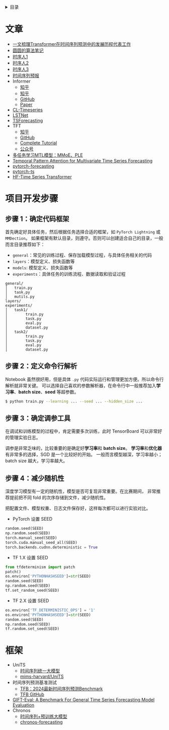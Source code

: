 
<details><summary>目录</summary><p>

- [文章](#文章)
- [项目开发步骤](#项目开发步骤)
    - [步骤 1：确定代码框架](#步骤-1确定代码框架)
    - [步骤 2：定义命令行解析](#步骤-2定义命令行解析)
    - [步骤 3：确定调参工具](#步骤-3确定调参工具)
    - [步骤 4：减少随机性](#步骤-4减少随机性)
- [框架](#框架)
</p></details><p></p>


# 文章

* [一文梳理Transformer在时间序列预测中的发展历程代表工作](https://mp.weixin.qq.com/s/OjK7Q7DSoTM_p1MLye9RWw)
* [圆圆的算法笔记](https://mp.weixin.qq.com/mp/appmsgalbum?__biz=MzIyOTUyMDIwNg==&action=getalbum&album_id=2339781350876332033&scene=173&from_msgid=2247487281&from_itemidx=1&count=3&nolastread=1#wechat_redirect)
* [时序人1](https://mp.weixin.qq.com/mp/appmsgalbum?__biz=Mzg3NDUwNTM3MA==&action=getalbum&album_id=1565545072782278657&scene=173&from_msgid=2247484974&from_itemidx=1&count=3&nolastread=1#wechat_redirect)
* [时序人2](https://mp.weixin.qq.com/mp/appmsgalbum?__biz=Mzg3NDUwNTM3MA==&action=getalbum&album_id=1588681516295979011&scene=173&from_msgid=2247484974&from_itemidx=1&count=3&nolastread=1#wechat_redirect)
* [时序人3](https://mp.weixin.qq.com/mp/appmsgalbum?__biz=MzU4NTA1MDk4MA==&action=getalbum&album_id=1401576921242337281&scene=173&from_msgid=2247526075&from_itemidx=2&count=3&nolastread=1#wechat_redirect)
* [时间序列预报](https://mp.weixin.qq.com/mp/appmsgalbum?__biz=MzkzMTMyMDQ0Mw==&action=getalbum&album_id=2512078794435133440&scene=173&from_msgid=2247485132&from_itemidx=2&count=3&nolastread=1#wechat_redirect)
* Informer
    - [知乎](https://zhuanlan.zhihu.com/p/355133560)
    - [知乎](https://zhuanlan.zhihu.com/p/499399526)
    - [GitHub](https://github.com/zhouhaoyi/Informer2020)
    - [Paper](https://arxiv.org/abs/2012.07436)
* [CL-Timeseries](https://github.com/kashif/CL_Timeseries)
* [LSTNet](https://github.com/laiguokun/LSTNet)
* [TSForecasting](https://github.com/rakshitha123/TSForecasting)
* TFT
    - [知乎](https://zhuanlan.zhihu.com/p/514287527)
    - [GitHub](https://github.com/google-research/google-research/tree/master/tft)
    - [Complete Tutorial](https://towardsdatascience.com/temporal-fusion-transformer-time-series-forecasting-with-deep-learning-complete-tutorial-d32c1e51cd91)
    - [公众号](https://mp.weixin.qq.com/s/0AXSOgivCytHKTCmpPJfFg)
* [多任务学习MTL模型：MMoE、PLE](https://zhuanlan.zhihu.com/p/425209494)
* [Temporal Pattern Attention for Multivariate Time Series Forecasting](https://github.com/shunyaoshih/TPA-LSTM)
* [pytorch-forecasting](https://github.com/jdb78/pytorch-forecasting)
* [pytorch-ts](https://github.com/zalandoresearch/pytorch-ts)
* [HF-Time Series Transformer](https://huggingface.co/docs/transformers/main/en/model_doc/time_series_transformer)

# 项目开发步骤

## 步骤 1：确定代码框架

首先确定好具体任务，然后根据任务选择合适的框架，如 `PyTorch Lightning` 或 `MMDection`。
如果框架有默认目录，则遵守。否则可以创建适合自己的目录，一般而言目录推荐如下：

* `general`：常见的训练过程、保存加载模型过程，与具体任务相关的代码
* `layers`：模型定义、损失函数等
* `models`: 模型定义、损失函数等
* `experiments`：具体任务的训练流程、数据读取和验证过程

```
general/
│   train.py
│   task.py
│   mutils.py
layers/
experiments/
│   task1/
│        train.py
│        task.py
│        eval.py
│        dataset.py
│   task2/
│        train.py
│        task.py
│        eval.py
│        dataset.py
```

## 步骤 2：定义命令行解析

Notebook 虽然很好用，但是具体 `.py` 代码实际运行和管理更加方便。所以命令行解析就非常关键。
可以选择自己喜欢的参数解析器，在命令行中一般推荐加入**学习率**、**batch size**、**seed** 等超参数。

```bash
$ python train.py --learning ... --seed ... --hidden_size ...
```

## 步骤 3：确定调参工具

在调试和训练模型的过程中，肯定需要多次训练，此时 TensorBoard 可以非常好的管理实验日志。

调参是非常乏味的，比较重要的是确定好**学习率**和 **batch size**。
**学习率**和**优化器**有非常多的选择，SGD 是一个比较好的开始。
一般而言模型越深，学习率越小；batch size 越大，学习率越大。

## 步骤 4：减少随机性

深度学习模型有一定的随机性，模型是否可复现非常重要。在比赛期间，
非常推荐提前把不同 fold 的次序存储到文件，减少随机性。

把配置文件、模型权重、日志文件保存好，这样每次都可以进行实验对比。

* PyTorch 设置 SEED

```python
random.seed(SEED)
np.random.seed(SEED)
torch.manual_seed(SEED)
torch.cuda.manual_seed_all(SEED)
torch.backends.cudnn.deterministic = True
```

* TF 1.X 设置 SEED

```python
from tfdeterminism import patch
patch()
os.environ['PYTHONHASHSEED']=str(SEED)
random.seed(SEED)
np.random.seed(SEED)
tf.set_random_seed(SEED)
```

* TF 2.X 设置 SEED

```python
os.environ['TF_DETERMINISTIC_OPS'] = '1'
os.environ['PYTHONHASHSEED']=str(SEED)
random.seed(SEED)
np.random.seed(SEED)
tf.random.set_seed(SEED)
```

# 框架

* UniTS
    - [时间序列统一大模型](https://mp.weixin.qq.com/s/a4TCsYub-OPaqRPSbs6qXw)
    - [mims-harvard/UniTS](https://github.com/mims-harvard/UniTS)
* 时间序列预测基准测试
    - [TFB：2024最新时间序列预测Benchmark](https://mp.weixin.qq.com/s/IPY2QwJ68YIrclMi2JtkMA)
    - [TFB GitHub](https://github.com/decisionintelligence/TFB)
* [GIFT-Eval: A Benchmark For General Time Series Forecasting Model Evaluation](https://arxiv.org/abs/2410.10393)
* Chronos
    * [时间序列+预训练大模型](https://mp.weixin.qq.com/s?__biz=Mzk0NDE5Nzg1Ng==&mid=2247510967&idx=1&sn=4bffea1d34a5d8770c6939cbf301057c&chksm=c2ef08d9218fc514d4537d2109cb5370b87294b115e8d5df2fc696072b173486908e5b7b90db&scene=132&exptype=timeline_recommend_article_extendread_samebiz&show_related_article=1&subscene=0&scene=132#wechat_redirect)
    * [chronos-forecasting](https://github.com/amazon-science/chronos-forecasting)
